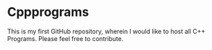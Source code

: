 # Cppprograms
This is my first GitHub repository, wherein I would like to host all C++ Programs. Please feel free to contribute. 
